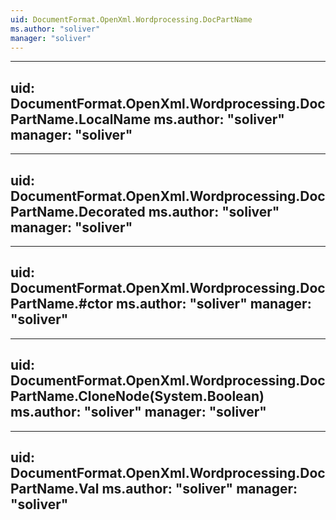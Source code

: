 ```yaml
---
uid: DocumentFormat.OpenXml.Wordprocessing.DocPartName
ms.author: "soliver"
manager: "soliver"
---
```


---
uid: DocumentFormat.OpenXml.Wordprocessing.DocPartName.LocalName
ms.author: "soliver"
manager: "soliver"
---

---
uid: DocumentFormat.OpenXml.Wordprocessing.DocPartName.Decorated
ms.author: "soliver"
manager: "soliver"
---

---
uid: DocumentFormat.OpenXml.Wordprocessing.DocPartName.#ctor
ms.author: "soliver"
manager: "soliver"
---

---
uid: DocumentFormat.OpenXml.Wordprocessing.DocPartName.CloneNode(System.Boolean)
ms.author: "soliver"
manager: "soliver"
---

---
uid: DocumentFormat.OpenXml.Wordprocessing.DocPartName.Val
ms.author: "soliver"
manager: "soliver"
---
